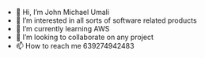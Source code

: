 - 👋 Hi, I’m John Michael Umali
- 👀 I’m interested in all sorts of software related products
- 🌱 I’m currently learning AWS
- 💞️ I’m looking to collaborate on any project
- 📫 How to reach me 639274942483

<!---
yasatsuna/yasatsuna is a ✨ special ✨ repository because its `README.md` (this file) appears on your GitHub profile.
You can click the Preview link to take a look at your changes.
--->
